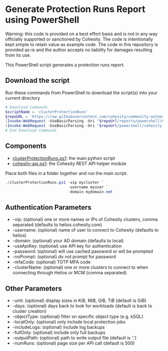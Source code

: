 # Generate Protection Runs Report using PowerShell

Warning: this code is provided on a best effort basis and is not in any way officially supported or sanctioned by Cohesity. The code is intentionally kept simple to retain value as example code. The code in this repository is provided as-is and the author accepts no liability for damages resulting from its use.

This PowerShell script generates a protection runs report.

## Download the script

Run these commands from PowerShell to download the script(s) into your current directory

```powershell
# Download Commands
$scriptName = 'clusterProtectionRuns'
$repoURL = 'https://raw.githubusercontent.com/cohesity/community-automation-samples/main'
(Invoke-WebRequest -UseBasicParsing -Uri "$repoUrl/reports/powershell/$scriptName/$scriptName.ps1").content | Out-File "$scriptName.ps1"; (Get-Content "$scriptName.ps1") | Set-Content "$scriptName.ps1"
(Invoke-WebRequest -UseBasicParsing -Uri "$repoUrl/powershell/cohesity-api/cohesity-api.ps1").content | Out-File cohesity-api.ps1; (Get-Content cohesity-api.ps1) | Set-Content cohesity-api.ps1
# End Download Commands
```

## Components

* [clusterProtectionRuns.ps1](https://raw.githubusercontent.com/cohesity/community-automation-samples/main/reports/powershell/clusterProtectionRuns/clusterProtectionRuns.ps1): the main python script
* [cohesity-api.ps1](https://raw.githubusercontent.com/cohesity/community-automation-samples/main/powershell/cohesity-api/cohesity-api.ps1): the Cohesity REST API helper module

Place both files in a folder together and run the main script.

```powershell
./clusterProtectionRuns.ps1 -vip mycluster `
                            -username myuser `
                            -domain mydomain.net
```

## Authentication Parameters

* -vip: (optional) one or more names or IPs of Cohesity clusters, comma separated (defaults to helios.cohesity.com)
* -username: (optional) name of user to connect to Cohesity (defaults to helios)
* -domain: (optional) your AD domain (defaults to local)
* -useApiKey: (optional) use API key for authentication
* -password: (optional) will use cached password or will be prompted
* -noPrompt: (optional) do not prompt for password
* -mfaCode: (optional) TOTP MFA code
* -clusterName: (optional) one or more clusters to connect to when connecting through Helios or MCM (comma separated)

## Other Parameters

* -unit: (optional) display sizes in KiB, MiB, GiB, TiB (default is GiB)
* -days: (optional) days back to look for workloads (default is back to cluster creation)
* -objectType: (optional) filter on specific object type (e.g. kSQL)
* -localOnly: (optional) only include local protection jobs
* -includeLogs: (optional) include log backups
* -fullOnly: (optional) include only full backups
* -outputPath: (optional) path to write output file (default is '.')
* -numRuns: (optional) page size per API call (default is 500)
